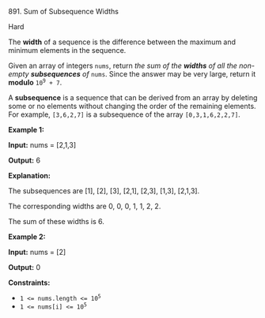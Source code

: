 ﻿891\. Sum of Subsequence Widths

Hard

The **width** of a sequence is the difference between the maximum and minimum elements in the sequence.

Given an array of integers `nums`, return _the sum of the **widths** of all the non-empty **subsequences** of_ `nums`. Since the answer may be very large, return it **modulo** <code>10<sup>9</sup> + 7</code>.

A **subsequence** is a sequence that can be derived from an array by deleting some or no elements without changing the order of the remaining elements. For example, `[3,6,2,7]` is a subsequence of the array `[0,3,1,6,2,2,7]`.

**Example 1:**

**Input:** nums = [2,1,3]

**Output:** 6

**Explanation:**

The subsequences are [1], [2], [3], [2,1], [2,3], [1,3], [2,1,3].

The corresponding widths are 0, 0, 0, 1, 1, 2, 2.

The sum of these widths is 6. 

**Example 2:**

**Input:** nums = [2]

**Output:** 0 

**Constraints:**

*   <code>1 <= nums.length <= 10<sup>5</sup></code>
*   <code>1 <= nums[i] <= 10<sup>5</sup></code>